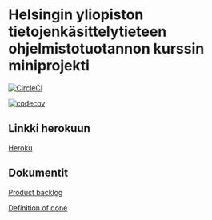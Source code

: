 # Helsingin yliopiston tietojenkäsittelytieteen ohjelmistotuotannon kurssin miniprojekti

[![CircleCI](https://circleci.com/gh/noorary/miniprojekti.svg?style=svg)](https://circleci.com/gh/noorary/miniprojekti)

[![codecov](https://codecov.io/gh/noorary/miniprojekti/branch/master/graph/badge.svg)](https://codecov.io/gh/noorary/miniprojekti)

## Linkki herokuun

[Heroku](https://ohtuminiprojekti.herokuapp.com/)


## Dokumentit

[Product backlog](https://docs.google.com/spreadsheets/d/1EJGxD0UlSo8Cpv5bqZV7dpyIHk6_I_piRaJ46wsDzU4/edit?ts=5e83146c#gid=0)

[Definition of done](https://github.com/noorary/miniprojekti/wiki/Definition-of-Done)
